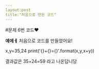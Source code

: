 ```yaml
---
layout:post
title:"처음으로 만든 코드"
---
```


#문제  6번 코드♥

**예에ㅔ** 처음으로 코드를 만들었어요!


x,y=35,24
print('{}+{}={}'.format(x,y,x+y))

결과값은 35+24=59 라고 나온답니당
